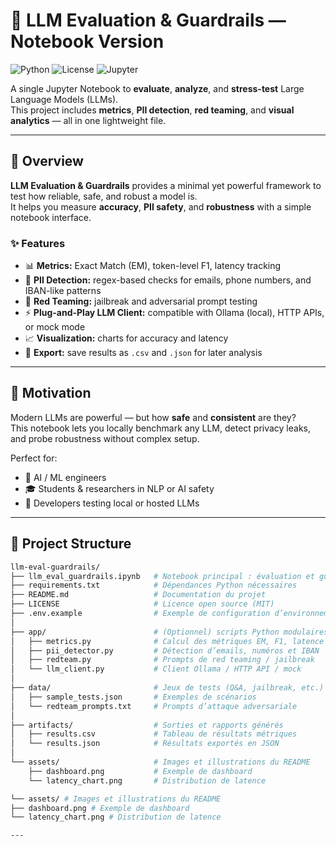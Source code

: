 # 🧩 LLM Evaluation & Guardrails — Notebook Version

![Python](https://img.shields.io/badge/python-3.10%2B-blue)
![License](https://img.shields.io/badge/license-MIT-green)
![Jupyter](https://img.shields.io/badge/Notebook-Ready-orange)

A single Jupyter Notebook to **evaluate**, **analyze**, and **stress-test** Large Language Models (LLMs).  
This project includes **metrics**, **PII detection**, **red teaming**, and **visual analytics** — all in one lightweight file.

---

## 🚀 Overview

**LLM Evaluation & Guardrails** provides a minimal yet powerful framework to test how reliable, safe, and robust a model is.  
It helps you measure **accuracy**, **PII safety**, and **robustness** with a simple notebook interface.

### ✨ Features
- 📊 **Metrics:** Exact Match (EM), token-level F1, latency tracking  
- 🔐 **PII Detection:** regex-based checks for emails, phone numbers, and IBAN-like patterns  
- 🧨 **Red Teaming:** jailbreak and adversarial prompt testing  
- ⚡ **Plug-and-Play LLM Client:** compatible with Ollama (local), HTTP APIs, or mock mode  
- 📈 **Visualization:** charts for accuracy and latency  
- 💾 **Export:** save results as `.csv` and `.json` for later analysis  

---

## 🧠 Motivation

Modern LLMs are powerful — but how **safe** and **consistent** are they?  
This notebook lets you locally benchmark any LLM, detect privacy leaks, and probe robustness without complex setup.

Perfect for:
- 🤖 AI / ML engineers  
- 🎓 Students & researchers in NLP or AI safety  
- 🧪 Developers testing local or hosted LLMs  

---


## 📁 Project Structure

```bash
llm-eval-guardrails/
├── llm_eval_guardrails.ipynb   # Notebook principal : évaluation et guardrails LLM
├── requirements.txt            # Dépendances Python nécessaires
├── README.md                   # Documentation du projet
├── LICENSE                     # Licence open source (MIT)
├── .env.example                # Exemple de configuration d’environnement
│
├── app/                        # (Optionnel) scripts Python modulaires
│   ├── metrics.py              # Calcul des métriques EM, F1, latence
│   ├── pii_detector.py         # Détection d’emails, numéros et IBAN
│   ├── redteam.py              # Prompts de red teaming / jailbreak
│   └── llm_client.py           # Client Ollama / HTTP API / mock
│
├── data/                       # Jeux de tests (Q&A, jailbreak, etc.)
│   ├── sample_tests.json       # Exemples de scénarios
│   └── redteam_prompts.txt     # Prompts d’attaque adversariale
│
├── artifacts/                  # Sorties et rapports générés
│   ├── results.csv             # Tableau de résultats métriques
│   └── results.json            # Résultats exportés en JSON
│
└── assets/                     # Images et illustrations du README
    ├── dashboard.png           # Exemple de dashboard
    └── latency_chart.png       # Distribution de latence

└── assets/ # Images et illustrations du README
├── dashboard.png # Exemple de dashboard
└── latency_chart.png # Distribution de latence

---
